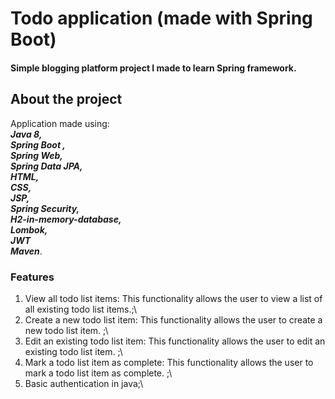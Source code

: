 # Todo application (made with Spring Boot)
#### Simple blogging platform project I made to learn Spring framework.


## About the project
Application made using:\
 <i><b>Java 8,\
  Spring Boot ,\
   Spring Web,\
    Spring Data JPA,\
     HTML,\
      CSS,\
       JSP,\
        Spring Security,\
          H2-in-memory-database,\
          Lombok,\
           JWT\
        Maven</b></i>.
        
### Features
1. View all todo list items: This functionality allows the user to view a list of all existing todo list items.;\
2. Create a new todo list item: This functionality allows the user to create a new todo list item. ;\
3. Edit an existing todo list item: This functionality allows the user to edit an existing todo list item. ;\
4. Mark a todo list item as complete: This functionality allows the user to mark a todo list item as complete. ;\
5. Basic authentication in java;\ 




